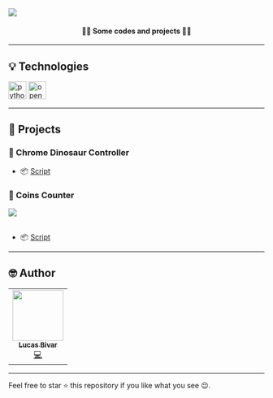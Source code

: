  <img align="center" src="https://i.imgur.com/LSgh5aG.gif">
 <h4 align="center">👨‍💻 Some codes and projects 👨‍💻</h4>

<hr>

## 💡 Technologies

  <p align="left">
    <img src="https://i.imgur.com/BgjSjn9.png" alt="python" width="35" height="35"/>
    <img src="https://upload.wikimedia.org/wikipedia/commons/thumb/3/32/OpenCV_Logo_with_text_svg_version.svg/1200px-OpenCV_Logo_with_text_svg_version.svg.png" alt="opencv" width="35" height="35"/>

  </p>
<hr>

## 📜 Projects

### 📍 Chrome Dinosaur Controller

- 📦 [Script](https://github.com/lucasbivar/computer-vision/blob/main/projects/dinosaur-control.py)

### 📍 Coins Counter

<img align="center" src="https://i.imgur.com/1rdcMa6.gif">

<br>
<br>

- 📦 [Script](https://github.com/lucasbivar/computer-vision/blob/main/projects/counting_coins.py)


<hr> 
 
## 🤓 Author 
<table>
  <tr>
    <td align="center"><a href="https://github.com/lucasbivar"><img src="https://avatars0.githubusercontent.com/u/60802661?s=460&u=f0cdbe837dc717c91999b2255973fe9584a1d352&v=4" width="100px;" alt=""/><br /><sub><b>Lucas Bivar</b></sub></a><br /><a href="https://github.com/lucasbivar" title="Code">💻</a></td>
  <tr>
</table>

---

Feel free to star ⭐ this repository if you like what you see 😉.